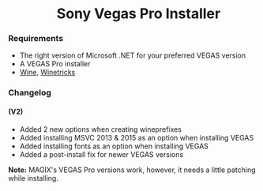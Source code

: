 <div id="user-content-toc">
  <ul align="center">
      <h1>Sony Vegas Pro Installer</h1>
  </ul>
</div>

### Requirements

- The right version of Microsoft .NET for your preferred VEGAS version
- A VEGAS Pro installer
- [Wine](https://www.winehq.org/), [Winetricks](https://github.com/Winetricks/winetricks)

### Changelog
#### (V2)
- Added 2 new options when creating wineprefixes
- Added installing MSVC 2013 & 2015 as an option when installing VEGAS
- Added installing fonts as an option when installing VEGAS
- Added a post-install fix for newer VEGAS versions

**Note:** MAGIX's VEGAS Pro versions work, however, it needs a little patching while installing.

